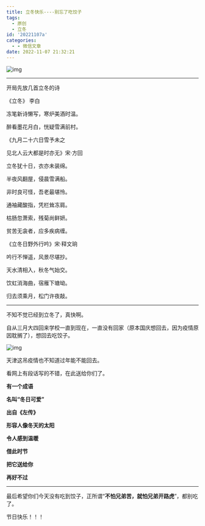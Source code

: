 ```yaml
---
title: 立冬快乐----别忘了吃饺子
tags:
  - 原创
  - 立冬
id: '20221107a'
categories:
  - - 微信文章
date: 2022-11-07 21:32:21
---
```


![img](https://cdn.xiaoliu.life/tc/20221107a/屏幕截图-2022-11-07-212408.png)

* * *

开局先放几首立冬的诗

《立冬》 李白

冻笔新诗懒写，寒炉美酒时温。

醉看墨花月白，恍疑雪满前村。

《九月二十六日雪予未之

见北人云大都是时亦无》宋·方回

立冬犹十日，衣亦未装绵。

半夜风翻屋，侵晨雪满船。

非时良可怪，吾老最堪怜。

通袖藏酸指，凭栏耸冻肩。

枯肠忽萧索，残菊尚鲜妍。

贫苦无衾者，应多疾病缠。

《立冬日野外行吟》宋·释文珦

吟行不惮遥，风景尽堪抄。

天水清相入，秋冬气始交。

饮虹消海曲，宿雁下塘坳。

归去须乘月，松门许夜敲。

* * *

不知不觉已经到立冬了，真快啊。

自从三月大四回来学校一直到现在，一直没有回家（原本国庆想回去，因为疫情原因耽搁了），想回去吃饺子。

![img](https://cdn.xiaoliu.life/tc/20221107a/R-C.jpg)

天津这吊疫情也不知道过年能不能回去。

看网上有段话写的不错，在此送给你们了。

**有一个成语**

**名叫“冬日可爱”**

**出自《左传》**

**形容人像冬天的太阳**

**令人感到温暖**

**借此时节**

**把它送给你**

**再好不过**

* * *

最后希望你们今天没有吃到饺子，正所谓“**不怕兄弟苦，就怕兄弟开路虎**”，都别吃了。

节日快乐！！！